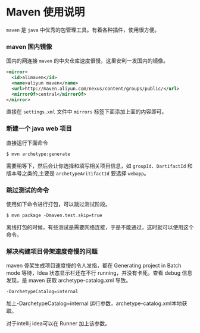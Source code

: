 # Maven 使用说明
`maven` 是 `java` 中优秀的包管理工具。有着各种插件，使用很方便。

### maven 国内镜像

国内的网连接 `maven` 的中央仓库速度很慢，这里安利一发国内的镜像。

```xml
<mirror>
  <id>alimaven</id>
  <name>aliyun maven</name>
  <url>http://maven.aliyun.com/nexus/content/groups/public/</url>
  <mirrorOf>central</mirrorOf>        
</mirror>
```

直接在 `settings.xml` 文件中 `mirrors` 标签下面添加上面的内容即可。

### 新建一个 java web 项目

直接运行下面命令

```shell
$ mvn archetype:generate
```

需要稍等下，然后会让你选择和填写相关项目信息，如 `groupId`、`DartifactId` 和版本号之类的,主要是 `archetypeAritifactId` 要选择 `webapp`。

### 跳过测试的命令

使用如下命令进行打包，可以跳过测试阶段。

```shell
$ mvn package -Dmaven.test.skip=true
```

离线打包的时候，有些测试是需要网络连接，于是不能通过，这时就可以使用这个命令。

### 解决构建项目骨架速度奇慢的问题

maven 骨架生成项目速度慢的令人发指，都在 Generating project in Batch mode 等待，Idea 状态显示栏还在不行 running，并没有卡死。查看 debug 信息发现，是 maven 获取 archetype-catalog.xml 导致。

```
-DarchetypeCatalog=internal
```

加上-DarchetypeCatalog=internal 运行参数，archetype-catalog.xml本地获取。

对于intellij idea可以在 Runner 加上该参数。
